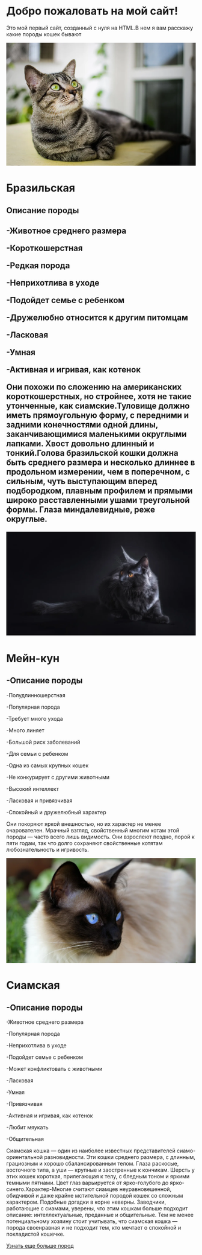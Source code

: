 <html lang="ru">
<head>
    <meta charset="UTF-8">
    <meta name="viewport" content="width=device-width, initial-scale=1.0">
    <title>Мой первый сайт</title>
</head>
<body>
    <h1>Добро пожаловать на мой сайт!</h1>
    <p>Это мой первый сайт, созданный с нуля на HTML.В нем я вам расскажу какие породы кошек бывают</p>
    <img src="img/AQAOq1KcLCW2ubJ3d9OXofZJogOKSqVMYWtNNgkF-UF3F-bvJKqPkME-edCHWUs6UxgEkG22hjJZSy51lyksAeNgXUo.webp"> <h1>Бразильская</h1>
<h2>Описание породы<h2>
<p>-Животное среднего размера</p>
<p>-Короткошерстная</p>
<p>-Редкая порода</p>
<p>-Неприхотлива в уходе</p>
<p>-Подойдет семье с ребенком</p>
<p>-Дружелюбно относится к другим питомцам</p>
<p>-Ласковая</p>
<p>-Умная</p>
<p>-Активная и игривая, как котенок</p>
    <p>Они похожи по сложению на американских короткошерстных, но стройнее, хотя не такие утонченные, как сиамские.Туловище должно иметь прямоугольную форму, с передними и задними конечностями одной длины, заканчивающимися маленькими округлыми лапками. Хвост довольно длинный и тонкий.Голова бразильской кошки должна быть среднего размера и несколько длиннее в продольном измерении, чем в поперечном, с сильным, чуть выступающим вперед подбородком, плавным профилем и прямыми широко расставленными ушами треугольной формы. Глаза миндалевидные, реже округлые.</p>
    <img src="img/AQAO8aMqVu6uSbFzXb_ayG7-9J6ofY2hunTjhqqgIcZtiZaZ9O7RdreJQ2j1YHdSo3eEzrGg0aBt9PPMgKgvnUNQDYE.webp"> <h1>Мейн-кун</h1>
<h2>-Описание породы</h2>
<p>-Полудлинношерстная</p>
<p>-Популярная порода</p>
<p>-Требует много ухода</p>
<p>-Много линяет</p>
<p>-Большой риск заболеваний</p>
<p>-Для семьи с ребенком</p>
<p>-Одна из самых крупных кошек</p>
<p>-Не конкурирует с другими животными</p>
<p>-Высокий интеллект</p>
<p>-Ласковая и привязчивая</p>
<p>-Спокойный и дружелюбный характер</p>
<p>Они покоряют яркой внешностью, но их характер не менее очарователен. Мрачный взгляд, свойственный многим котам этой породы — часто всего лишь видимость. Они взрослеют поздно, порой к пяти годам, так что долго сохраняют свойственные котятам любознательность и игривость.</p>
    <img src="img/AQAOrAgk5W0IhUxBgcPKUxAMhX0QMVE-1L_U_4-VbMORlAguWNELbfHd3Q5gZ9xE20oBdyUtH1bhXpZRM7h9zWDTKgI.webp"> <h1>Сиамская</h1> 
<h2>-Описание породы</h2>
<p>-Животное среднего размера</p>
<p>-Популярная порода</p>
<p>-Неприхотлива в уходе</p>
<p>-Подойдет семье с ребенком</p>
<p>-Может конфликтовать с животными</p>
<p>-Ласковая</p>
<p>-Умная</p>
<p>-Привязчивая</p>
<p>-Активная и игривая, как котенок</p>
<p>-Любит мяукать</p>
<p>-Общительная</p>
<p>Сиамская кошка — один из наиболее известных представителей сиамо-ориентальной разновидности. Эти кошки среднего размера, с длинным, грациозным и хорошо сбалансированным телом. Глаза раскосые, восточного типа, а уши —  крупные и заостренные к кончикам. Шерсть у этих кошек короткая, прилегающая к телу, с бледным тоном и яркими темными пятнами. Цвет глаз варьируется от ярко-голубого до ярко-синего.Характер-Многие считают сиамцев неуравновешенной, обидчивой и даже крайне мстительной породой кошек со сложным характером. Подобные догадки в корне неверны. Заводчики, работающие с сиамами, уверены, что этим кошкам больше подходит описание: интеллектуальные, преданные и общительные. Тем не менее потенциальному хозяину стоит учитывать, что сиамская кошка —  порода своенравная и не подходит тем, кто мечтает о спокойной и покладистой кошечке.</p>
    <a href="https://pets.mail.ru/cat-breeds/?ysclid=m3jvuavaio369605658">Узнать еще больше пород</a>
</body>
</html>
